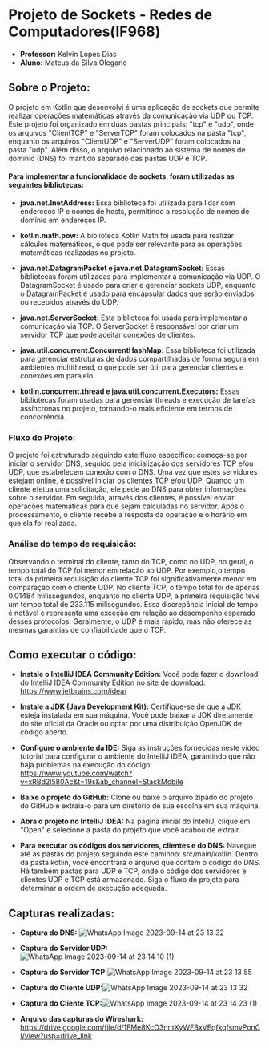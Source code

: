 # Projeto de Sockets - Redes de Computadores(IF968)
- **Professor:** Kelvin Lopes Dias
- **Aluno:** Mateus da Silva Olegario
## Sobre o Projeto:
O projeto em Kotlin que desenvolvi é uma aplicação de sockets que permite realizar operações matemáticas através da comunicação via UDP ou TCP. Este projeto foi organizado em duas pastas principais: "tcp" e "udp", onde os arquivos "ClientTCP" e "ServerTCP" foram colocados na pasta "tcp", enquanto os arquivos "ClientUDP" e "ServerUDP" foram colocados na pasta "udp". Além disso, o arquivo relacionado ao sistema de nomes de domínio (DNS) foi mantido separado das pastas UDP e TCP.
#### Para implementar a funcionalidade de sockets, foram utilizadas as seguintes bibliotecas: 

- **java.net.InetAddress:** Essa biblioteca foi utilizada para lidar com endereços IP e nomes de hosts, permitindo a resolução de nomes de domínio em endereços IP.

 - **kotlin.math.pow:** A biblioteca Kotlin Math foi usada para realizar cálculos matemáticos, o que pode ser relevante para as operações matemáticas realizadas no projeto.

- **java.net.DatagramPacket e java.net.DatagramSocket:** Essas bibliotecas foram utilizadas para implementar a comunicação via UDP. O DatagramSocket é usado para criar e gerenciar sockets UDP, enquanto o DatagramPacket é usado para encapsular dados que serão enviados ou recebidos através do UDP.

- **java.net.ServerSocket:** Esta biblioteca foi usada para implementar a comunicação via TCP. O ServerSocket é responsável por criar um servidor TCP que pode aceitar conexões de clientes.

- **java.util.concurrent.ConcurrentHashMap:** Essa biblioteca foi utilizada para gerenciar estruturas de dados compartilhadas de forma segura em ambientes multithread, o que pode ser útil para gerenciar clientes e conexões em paralelo.

- **kotlin.concurrent.thread e java.util.concurrent.Executors:** Essas bibliotecas foram usadas para gerenciar threads e execução de tarefas assíncronas no projeto, tornando-o mais eficiente em termos de concorrência. 

### Fluxo do Projeto:
O projeto foi estruturado seguindo este fluxo específico: começa-se por iniciar o servidor DNS, seguido pela inicialização dos servidores TCP e/ou UDP, que estabelecem conexão com o DNS. Uma vez que estes servidores estejam online, é possível iniciar os clientes TCP e/ou UDP. Quando um cliente efetua uma solicitação, ele pede ao DNS para obter informações sobre o servidor. Em seguida, através dos clientes, é possível enviar operações matemáticas para que sejam calculadas no servidor. Após o processamento, o cliente recebe a resposta da operação e o horário em que ela foi realizada.

### Análise do tempo de requisição:
Observando o terminal do cliente, tanto do TCP, como no UDP, no geral, o tempo total do TCP foi menor em relação ao UDP. Por exemplo,o tempo total da primeira requisição do cliente TCP foi significativamente menor em comparação com o cliente UDP. No cliente TCP, o tempo total foi de apenas 0.01484 milissegundos, enquanto no cliente UDP, a primeira requisição teve um tempo total de 233.115 milisegundos. Essa discrepância inicial de tempo é notável e representa uma exceção em relação ao desempenho esperado desses protocolos. Geralmente, o UDP é mais rápido, mas não oferece as mesmas garantias de confiabilidade que o TCP.
## Como executar o código:
- **Instale o IntelliJ IDEA Community Edition:** Você pode fazer o download do IntelliJ IDEA Community Edition no site de download: https://www.jetbrains.com/idea/

- **Instale a JDK (Java Development Kit):** Certifique-se de que a JDK esteja instalada em sua máquina. Você pode baixar a JDK diretamente do site oficial da Oracle ou optar por uma distribuição OpenJDK de código aberto.

- **Configure o ambiente da IDE:** Siga as instruções fornecidas neste vídeo tutorial para configurar o ambiente do IntelliJ IDEA, garantindo que não haja problemas na execução do código: https://www.youtube.com/watch?v=xRBd2l580Ac&t=19s&ab_channel=StackMobile

- **Baixe o projeto do GitHub:** Clone ou baixe o arquivo zipado do projeto do GitHub e extraia-o para um diretório de sua escolha em sua máquina.

- **Abra o projeto no IntelliJ IDEA:** Na página inicial do IntelliJ, clique em "Open" e selecione a pasta do projeto que você acabou de extrair.

- **Para executar os códigos dos servidores, clientes e do DNS:**  Navegue até as pastas do projeto seguindo este caminho: src/main/kotlin.
Dentro da pasta kotlin, você encontrará o arquivo que contém o código do DNS.
Há também pastas para UDP e TCP, onde o código dos servidores e clientes UDP e TCP está armazenado.
Siga o fluxo do projeto para determinar a ordem de execução adequada.


## Capturas realizadas:
- **Captura do DNS:** ![WhatsApp Image 2023-09-14 at 23 13 32](https://github.com/Mateus003/Socket/assets/102229622/1adbbd1a-a5ef-4260-8245-88bb37f3be72)




- **Captura do Servidor UDP:** ![WhatsApp Image 2023-09-14 at 23 14 10 (1)](https://github.com/Mateus003/Socket/assets/102229622/8556d471-9da9-47f4-ac80-bc072320097a)


- **Captura do Servidor TCP:**![WhatsApp Image 2023-09-14 at 23 13 55](https://github.com/Mateus003/Socket/assets/102229622/8b7c2149-190b-4679-8bed-ecb6c5f28154)


- **Captura do Cliente UDP:**![WhatsApp Image 2023-09-14 at 23 13 32](https://github.com/Mateus003/Socket/assets/102229622/f5f083b8-08f9-44af-901e-989ef1155716)


- **Captura do Cliente TCP:**![WhatsApp Image 2023-09-14 at 23 14 23 (1)](https://github.com/Mateus003/Socket/assets/102229622/112c8804-f803-4b1c-ac9c-11309c5670fc)

-  **Arquivo das capturas do Wireshark:** 
https://drive.google.com/file/d/1FMe8KcO3nntXyWFBxVEqfkqfsmvPonCI/view?usp=drive_link



